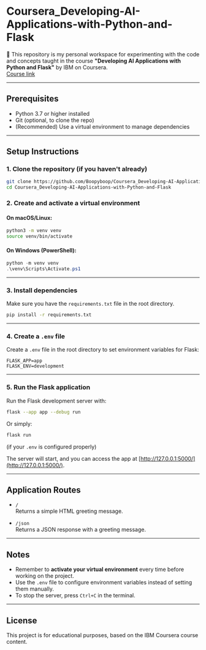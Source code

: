 
# Coursera_Developing-AI-Applications-with-Python-and-Flask

🧪 This repository is my personal workspace for experimenting with the code and concepts taught in the course **"Developing AI Applications with Python and Flask"** by IBM on Coursera.  
[Course link](https://www.coursera.org/learn/python-project-for-ai-application-development)

---

## Prerequisites

- Python 3.7 or higher installed  
- Git (optional, to clone the repo)  
- (Recommended) Use a virtual environment to manage dependencies  

---

## Setup Instructions

### 1. Clone the repository (if you haven't already)

```bash
git clone https://github.com/Boopyboop/Coursera_Developing-AI-Applications-with-Python-and-Flask.git
cd Coursera_Developing-AI-Applications-with-Python-and-Flask
```

### 2. Create and activate a virtual environment

#### On macOS/Linux:

```bash
python3 -m venv venv
source venv/bin/activate
```

#### On Windows (PowerShell):

```powershell
python -m venv venv
.\venv\Scripts\Activate.ps1
```

---

### 3. Install dependencies

Make sure you have the `requirements.txt` file in the root directory.

```bash
pip install -r requirements.txt
```

---

### 4. Create a `.env` file

Create a `.env` file in the root directory to set environment variables for Flask:

```
FLASK_APP=app
FLASK_ENV=development
```

---

### 5. Run the Flask application

Run the Flask development server with:

```bash
flask --app app --debug run
```

Or simply:

```bash
flask run
```

(if your `.env` is configured properly)

The server will start, and you can access the app at [http://127.0.0.1:5000/](http://127.0.0.1:5000/).

---

## Application Routes

- `/`  
  Returns a simple HTML greeting message.

- `/json`  
  Returns a JSON response with a greeting message.

---

## Notes

- Remember to **activate your virtual environment** every time before working on the project.  
- Use the `.env` file to configure environment variables instead of setting them manually.  
- To stop the server, press `Ctrl+C` in the terminal.

---

## License

This project is for educational purposes, based on the IBM Coursera course content.
